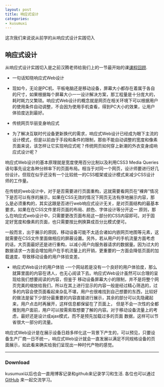 ```yaml
---
layout: post
title: 响应式设计
categories:
- kusumuxi
---
```



  这次我们来说说从前学的从响应式设计实践切入


## 响应式设计

 从响应式设计实践切入是之前汉腾老师给我们上的一节最开始的课[课程回顾](http://e.nfu.edu.cn/mod/page/view.php?id=160).

- 一句话知晓响应式Web设计

- 现如今，无论是PC机、平板电脑还是移动设备，屏幕大小都存在着属于各自的尺寸，如果根据每个屏幕大小一一设计解决方案，那工程量是十分庞大的，耗时耗力又繁琐。响应式Web设计的概念就是网页在相关环境下可以根据用户的使用条件自动调整，不会因为使用手机查看，得到PC大小的效果，让用户体验度达到最好。

- 传统网页华丽变身响应式

- 为了解决互联时代设备更新换代的需求，响应式Web设计已经成为眼下主流的设计模式，但是以前由于手段和条件的限制，那些不能自动调整的宽度和像素页面来说，该怎样让它实现响应式呢？传统网页如何穿上新潮的外衣变身成响应式设计呢？

响应式Web设计的基本原理就是宽度使用百分比制以及利用CSS3 Media Queries语句事先设定各种分辨率下的页面布局。相当于对同一个网页，设计师要进行好几份设计。但现在似乎还没有一个比较统一的CSS框架或设计模式来减少CSS设计师的工作量。

在传统的web设计中，对于是否需要进行页面重构，这就需要看网页在“裸奔”情况下是否可以有序的展示，如果在CSS无效的情况下网页无法有序地展示内容，那么是必须重构的，其实这跟是否进行web响应式设计无关，是对页面结构的最基本要求。如果在在CSS文件里将页面的布局、颜色、字体设计等分开这一 原则，那么在响应式web设计中，只需要更改页面布局这一部分的CSS内容即可。对于固定好宽度和像素的页面，也只需要按比例换算成百分比模式便可。

一般而言，出于展示的原因，移动设备可能不太适合诸如内嵌网页地图等元素，这就需要在CSS文件里面做相应的屏蔽设置。另外，若从用户的手机流量方面考虑的话，大页面最好还是进行重构，以减小用户向服务器请求的数据量。因为过大的数据请求一方面会增加用户在手机流量上的开销，更重要的一方面会降低页面的加载速度，导致移动设备的用户体验变差。

- 响应式Web设计的用户体验
-一个网站若是没有一个良好的用户体验度，那么就算里面的内容在诱人，也无心阅读下去。响应式Web设计虽然可以合理的呈现给我们想要阅读的内容，但鉴于 移动设备屏幕大小的限制，并不是将整个网页完美的缩放给我们，所以在其上进行显示的内容一般是经过精心筛选的，过多的内容会使页面看起来杂乱不堪，用户也很难找到自己想要的东西，比较好的做法是留下少部分最重要的内容直接进行展示，其余的部分可以先隐藏起来，用户点击时再展开，这样信息都保留在了页面上， 但是不会一次性的全都推到用户面前，用户可以按需索取想要了解的内容。对于移动设备流量上的考虑，最好还是设计成ajax模式，而不是预先加载过多的页面 数据，这样可以节省很大一部分的流量。

响应式Web设计是在展示设备日趋多样化这一背景下产生的，可以预见，只要设备生产厂商一日不统一，响应式Web设计就会一直发展以满足不同规格设备的页面展示，如此看来确实给我们呈现出一种时代产物的感觉。

-----
### Download

kusumuxi以后也会一直用博客记录和github来记录学习和生活. 各位也可以通过 <a href="https://github.com/">GitHub</a> 来一起交流学习。

